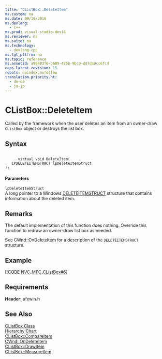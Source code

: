 ```yaml
---
title: "CListBox::DeleteItem"
ms.custom: na
ms.date: 09/19/2016
ms.devlang: 
  - C++
ms.prod: visual-studio-dev14
ms.reviewer: na
ms.suite: na
ms.technology: 
  - devlang-cpp
ms.tgt_pltfrm: na
ms.topic: reference
ms.assetid: a98483f6-b689-475b-9bc9-d87da9cc6fcd
caps.latest.revision: 15
robots: noindex,nofollow
translation.priority.ht: 
  - de-de
  - ja-jp
---
```

# CListBox::DeleteItem
Called by the framework when the user deletes an item from an owner-draw `CListBox` object or destroys the list box.  
  
## Syntax  
  
```  
  
      virtual void DeleteItem(  
   LPDELETEITEMSTRUCT lpDeleteItemStruct   
);  
```  
  
#### Parameters  
 `lpDeleteItemStruct`  
 A long pointer to a Windows [DELETEITEMSTRUCT](../vs140/DELETEITEMSTRUCT-Structure.md) structure that contains information about the deleted item.  
  
## Remarks  
 The default implementation of this function does nothing. Override this function to redraw an owner-draw list box as needed.  
  
 See [CWnd::OnDeleteItem](../vs140/CWnd--OnDeleteItem.md) for a description of the `DELETEITEMSTRUCT` structure.  
  
## Example  
 [!CODE [NVC_MFC_CListBox#6](../CodeSnippet/VS_Snippets_Cpp/NVC_MFC_CListBox#6)]  
  
## Requirements  
 **Header:** afxwin.h  
  
## See Also  
 [CListBox Class](../vs140/CListBox-Class.md)   
 [Hierarchy Chart](../vs140/Hierarchy-Chart.md)   
 [CListBox::CompareItem](../vs140/CListBox--CompareItem.md)   
 [CWnd::OnDeleteItem](../vs140/CWnd--OnDeleteItem.md)   
 [CListBox::DrawItem](../vs140/CListBox--DrawItem.md)   
 [CListBox::MeasureItem](../vs140/CListBox--MeasureItem.md)